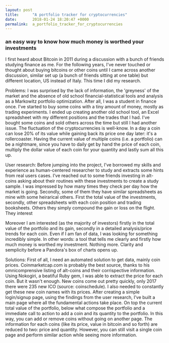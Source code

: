 ```yaml
---
layout: post
title:      "A portfolio tracker for cryptocurrencies"
date:       2018-01-24 18:20:47 +0000
permalink:  a_portfolio_tracker_for_cryptocurrencies
---
```



### an easy way to know how much money is worthed your investments

I first heard about Bitcoin in 2011 during a discussion with a bunch of friends studying finance as me.
For the following years, I've never touched or thought about buying bitcoins or other coins until I came across another discussion, similar set up (a bunch of friends sitting at one table) but different location, US instead of Italy.
This time I did my research. 

Problems:
I was surprised by the lack of information, the 'greyness' of the market and the absence of old school financial-statistical tools and analysis as a Markowitz  portfolio optimization. After all, I was a student in finance once.
I've started to buy some coins with a tiny amount of money, mostly as trading experiments. I ended up creating another old school tool, an Excel spreadsheet with my different positions and the trades that I had. I've bought some coins and sold others across the time but still I had another issue.
The fluctuation of the cryptocurrencies is well-know. In a day a coin can lose 20% of its value while gaining back its price one day later: it's a rollercoaster. Having the current value of multiple coins (i.e. a portfolio) can be a nightmare, since you have to daily get by hand the price of each coin, multiply the dollar value of each coin for your quantity and lastly sum all this up. 

User research:
Before jumping into the project, I’ve borrowed my skills and experience as human-centered researcher to study and extracts some hints from real users cases. I’ve reached out to some friends investing in alt-coins asking about their routines with these investments to create a study sample.
I was impressed by how many times they check per day how the market is going. Secondly, some of them they have similar spreadsheets as mine with some heirarical others. First the total value of the investments, secondly, other spreadsheets with each coin position and trading booksheets. Others they simply compound the gain or loss on the flight. They interest 

Moreover I am interested (as the majority of investors) firstly in the total value of the portfolio and its gain, secondly in a detailed analysis/price trends for each coin. Even if I am fan of data, I was looking for something incredibly simple.
In other words: a tool that tells me clearly and firstly how much money is worthed my investment. Nothing more. Clarity and semplicity before a Pandora's box of charts opens up.

Solutions:
First of all, I need an automated solution to get data, mainly coin prices. Coinmarketcap.com is probably the best source, thanks to his omnicomprensive listing of alt-coins and their corrispective information.
Using Nokogiri, a beatiful Ruby gem, I was able to extract the price for each coin. But it wasn't enough.
New coins come out pretty quickly, only 2017 there were 235 new ICO (source: coinschedule). I also needed to constantly get these new coin names with its prices. After creating a simple login/signup page, using the findings from the user research, I’ve built a main page where all the fundamental actions take place. On top the current total value of the portfolio, below what compose the portfolio and a immediate call to action to add a coin and its quantity to the portfolio. In this way, you can add or remove coins without going on another page. The information for each coins (like its price, value in bitcoin and so forth) are reduced to two: price and quantity.
However, you can still visit a single coin page and perform similar action while seeing more information.
